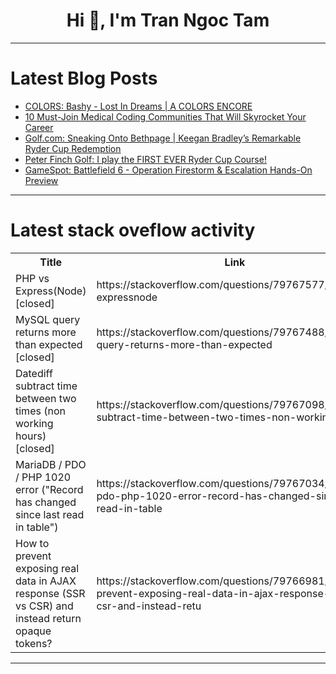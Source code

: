 <h1 align="center">Hi 👋, I'm Tran Ngoc Tam</h1>

---

# Latest Blog Posts 
<!-- BLOG-POST-LIST:START -->
- [COLORS: Bashy - Lost In Dreams | A COLORS ENCORE](https://dev.to/music_youtube/colors-bashy-lost-in-dreams-a-colors-encore-252)
- [10 Must-Join Medical Coding Communities That Will Skyrocket Your Career](https://dev.to/khushi_dixit_bf540d2e1fc9/10-must-join-medical-coding-communities-that-will-skyrocket-your-career-4nol)
- [Golf.com: Sneaking Onto Bethpage | Keegan Bradley’s Remarkable Ryder Cup Redemption](https://dev.to/youtube_golf/golfcom-sneaking-onto-bethpage-keegan-bradleys-remarkable-ryder-cup-redemption-2977)
- [Peter Finch Golf: I play the FIRST EVER Ryder Cup Course!](https://dev.to/youtube_golf/peter-finch-golf-i-play-the-first-ever-ryder-cup-course-2llk)
- [GameSpot: Battlefield 6 - Operation Firestorm &amp; Escalation Hands-On Preview](https://dev.to/gg_news/gamespot-battlefield-6-operation-firestorm-escalation-hands-on-preview-10c9)
<!-- BLOG-POST-LIST:END -->

---

# Latest stack oveflow activity
<table>
  <tr><th>Title</th><th>Link</th></tr>
  <!-- STACKOVERFLOW:START --><tr><td>PHP vs Express&lpar;Node&rpar; [closed]</td><td>https://stackoverflow.com/questions/79767577/php-vs-expressnode</td></tr><tr><td>MySQL query returns more than expected [closed]</td><td>https://stackoverflow.com/questions/79767488/mysql-query-returns-more-than-expected</td></tr><tr><td>Datediff subtract time between two times &lpar;non working hours&rpar; [closed]</td><td>https://stackoverflow.com/questions/79767098/datediff-subtract-time-between-two-times-non-working-hours</td></tr><tr><td>MariaDB / PDO / PHP 1020 error &lpar;&quot;Record has changed since last read in table&quot;&rpar;</td><td>https://stackoverflow.com/questions/79767034/mariadb-pdo-php-1020-error-record-has-changed-since-last-read-in-table</td></tr><tr><td>How to prevent exposing real data in AJAX response &lpar;SSR vs CSR&rpar; and instead return opaque tokens?</td><td>https://stackoverflow.com/questions/79766981/how-to-prevent-exposing-real-data-in-ajax-response-ssr-vs-csr-and-instead-retu</td></tr><!-- STACKOVERFLOW:END -->
</table>

---


